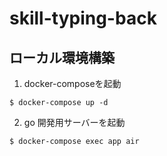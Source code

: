 # skill-typing-back
## ローカル環境構築
1. docker-composeを起動
```
$ docker-compose up -d
```

2. go 開発用サーバーを起動
```
$ docker-compose exec app air 
```